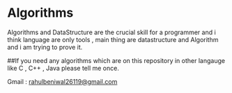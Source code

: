 # Algorithms
Algorithms and DataStructure are the crucial skill for a programmer and i think language are only tools , main thing are datastructure and Algorithm and i am trying to prove it.

##If you need any algorithms which are on this repository in other langauge like C , C++ , Java please tell me once.

Gmail : rahulbeniwal26119@gmail.com

